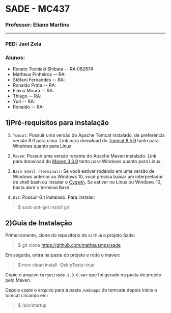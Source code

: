 #  SADE - MC437
### Professor: Eliane Martins
----
### PED: Jael Zela
### Alunos: 
*	Renato Toshiaki Shibata	 -- RA:082674
*   Matheus Pinheiros		 -- RA:
*	Stéfani Fernandes		 -- RA:
*   Ronaldo Prata			 -- RA:
*	Flávio Moura			 -- RA:
*	Thiago					 -- RA:
*	Yuri					 -- RA:
*	Ronaldo					 -- RA:

## 1)Pré-requisitos para instalação
1.  `Tomcat`: Possuir uma versão do Apache Tomcat instalado, de preferência versão 8.0 para cima. Link para donwload do [Tomcat 8.5.9]( http://tomcat.apache.org/download-80.cgi#8.5.8) tanto para Windows quanto para Linux.

2.  `Maven`: Possuir uma versão recente do Apache Maven instalado. Link para donwload do  [Maven 3.3.9](http://maven.apache.org/download.cgi) tanto para Windows quanto para Linux.

3.  `Bash Shell (terminal)`: Se você estiver rodando em uma versão de Windows anterior ao Windows 10, você precisa baixar um interpretador de shell bash ou instalar o [Cygwin](https://cygwin.com/install.html). Se estiver no Linux ou Windows 10, basta abrir o terminal Bash.

4.  `Git`: Possuir Git instalado. Para instalar:
>$ sudo apt-get install git


##   2)Guia de Instalação
Primeiramente, clone do repositório do `Github` o projeto Sade:
>$   git clone https://github.com/matheusmps/sade

Em seguida, entra na pasta do projeto e rode o maven: 
>$ mvn clean install -DskipTests=true

Copie o arquivo `target/sade-1.0.0.war` que foi gerado na pasta do projeto pelo Maven.

Depois copie o arquivo para a pasta `/webapps` do tomcate depois inicie o tomcat clicando em:
>$ /bin/startup
